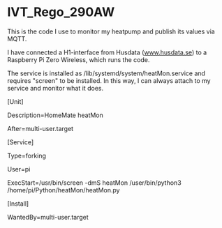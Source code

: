 # IVT_Rego_290AW
This is the code I use to monitor my heatpump and publish its values via MQTT.

I have connected a H1-interface from Husdata (www.husdata.se) to a Raspberry Pi Zero Wireless, which runs the code.

The service is installed as /lib/systemd/system/heatMon.service and requires "screen" to be installed. In this way, I can always attach to my service and monitor what it does.

[Unit]

Description=HomeMate heatMon

After=multi-user.target


[Service]

Type=forking

User=pi

ExecStart=/usr/bin/screen -dmS heatMon /user/bin/python3 /home/pi/Python/heatMon/heatMon.py


[Install]

WantedBy=multi-user.target
